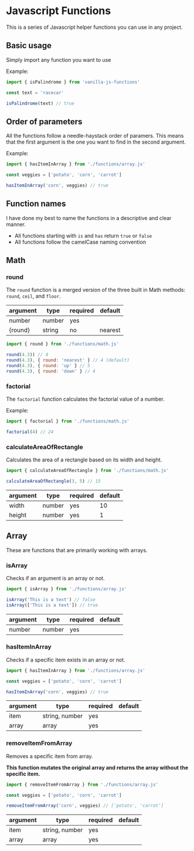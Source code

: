 # Javascript Functions

This is a series of Javascript helper functions you can use in any project.

## Basic usage

Simply import any function you want to use

Example:

```js
import { isPalindrome } from 'vanilla-js-functions'

const text = 'racecar'

isPalindrome(text) // true
```

## Order of parameters

All the functions follow a needle-haystack order of paramers. This means that the first argument is the one you want to find in the second argument.

Example:

```js
import { hasItemInArray } from './functions/array.js'

const veggies = ['potato', 'corn', 'carrot']

hasItemInArray('corn', veggies) // true
```

## Function names

I have done my best to name the functions in a descriptive and clear manner.

- All functions starting with `is` and `has` return `true` or `false`
- All functions follow the camelCase naming convention

## Math

### round

The `round` function is a merged version of the three built in Math methods: `round`, `ceil`, and `floor`.

| argument | type   | required | default |
| -------- | ------ | -------- | ------- |
| number   | number | yes      |         |
| {round}  | string | no       | nearest |

```js
import { round } from './functions/math.js'

round(4.3)) // 4
round(4.3), { round: 'nearest' } // 4 (default)
round(4.3), { round: 'up' } // 5
round(4.3), { round: 'down' } // 4
```

### factorial

The `factorial` function calculates the factorial value of a number.

Example:

```js
import { factorial } from './functions/math.js'

factorial(4) // 24
```

### calculateAreaOfRectangle

Calculates the area of a rectangle based on its width and height.

```js
import { calculateAreaOfRectangle } from './functions/math.js'

calculateAreaOfRectangle(3, 5) // 15
```

| argument | type   | required | default |
| -------- | ------ | -------- | ------- |
| width    | number | yes      | 10      |
| height   | number | yes      | 1       |

## Array

These are functions that are primarily working with arrays.

### isArray

Checks if an argument is an array or not.

```js
import { isArray } from './functions/array.js'

isArray('This is a text') // false
isArray(['This is a text']) // true
```

| argument | type   | required | default |
| -------- | ------ | -------- | ------- |
| number   | number | yes      |         |

### hasItemInArray

Checks if a specific item exists in an array or not.

```js
import { hasItemInArray } from './functions/array.js'

const veggies = ['potato', 'corn', 'carrot']

hasItemInArray('corn', veggies) // true
```

| argument | type           | required | default |
| -------- | -------------- | -------- | ------- |
| item     | string, number | yes      |         |
| array    | array          | yes      |         |

### removeItemFromArray

Removes a specific item from array.

**This function mutates the original array and returns the array without the specific item.**

```js
import { removeItemFromArray } from './functions/array.js'

const veggies = ['potato', 'corn', 'carrot']

removeItemFromArray('corn', veggies) // ['potato', 'carrot']
```

| argument | type           | required | default |
| -------- | -------------- | -------- | ------- |
| item     | string, number | yes      |         |
| array    | array          | yes      |         |
